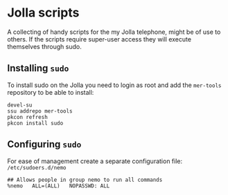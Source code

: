 # Jolla scripts

A collecting of handy scripts for the my Jolla telephone, might be of use to others. If the scripts require super-user access they will execute themselves through sudo.

## Installing `sudo`

To install sudo on the Jolla you need to login as root and add the `mer-tools` repository to be able to install:

```
devel-su
ssu addrepo mer-tools
pkcon refresh
pkcon install sudo
```

## Configuring `sudo`

For ease of management create a separate configuration file: `/etc/sudoers.d/nemo`

```
## Allows people in group nemo to run all commands
%nemo   ALL=(ALL)   NOPASSWD: ALL
```
